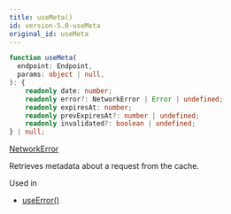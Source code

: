 ```yaml
---
title: useMeta()
id: version-5.0-useMeta
original_id: useMeta
---
```


```typescript
function useMeta(
  endpoint: Endpoint,
  params: object | null,
): {
    readonly date: number;
    readonly error?: NetworkError | Error | undefined;
    readonly expiresAt: number;
    readonly prevExpiresAt?: number | undefined;
    readonly invalidated?: boolean | undefined;
} | null;
```

[NetworkError](./types#networkerror)

Retrieves metadata about a request from the cache.

Used in

- [useError()](./useError)
